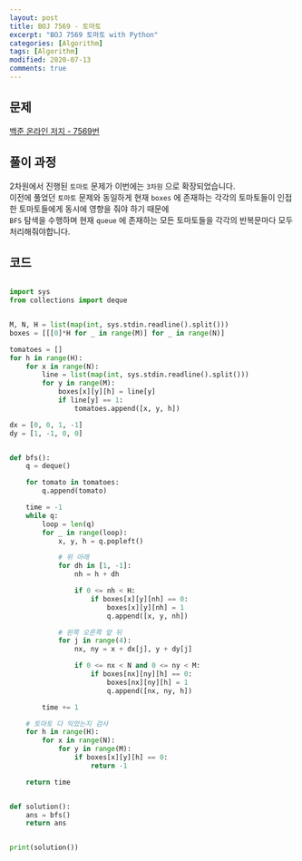 ```yaml
---
layout: post
title: BOJ 7569 - 토마토
excerpt: "BOJ 7569 토마토 with Python"
categories: [Algorithm]
tags: [Algorithm]
modified: 2020-07-13
comments: true
---
```


## 문제
[백준 온라인 저지 - 7569번](https://www.acmicpc.net/problem/7569)

## 풀이 과정
2차원에서 진행된 `토마토` 문제가 이번에는 `3차원` 으로 확장되었습니다. <br>
이전에 풀었던 `토마토` 문제와 동일하게 현재 `boxes` 에 존재하는 각각의 토마토들이 인접한 토마토들에게 동시에 영향을 줘야 하기 때문에 <br>
`BFS` 탐색을 수행하며 현재 `queue` 에 존재하는 모든 토마토들을 각각의 반복문마다 모두 처리해줘야합니다. <br>  


## 코드

~~~ python

import sys
from collections import deque


M, N, H = list(map(int, sys.stdin.readline().split()))
boxes = [[[0]*H for _ in range(M)] for _ in range(N)]

tomatoes = []
for h in range(H):
    for x in range(N):
        line = list(map(int, sys.stdin.readline().split()))
        for y in range(M):
            boxes[x][y][h] = line[y]
            if line[y] == 1:
                tomatoes.append([x, y, h])

dx = [0, 0, 1, -1]
dy = [1, -1, 0, 0]


def bfs():
    q = deque()

    for tomato in tomatoes:
        q.append(tomato)

    time = -1
    while q:
        loop = len(q)
        for _ in range(loop):
            x, y, h = q.popleft()

            # 위 아래
            for dh in [1, -1]:
                nh = h + dh

                if 0 <= nh < H:
                    if boxes[x][y][nh] == 0:
                        boxes[x][y][nh] = 1
                        q.append([x, y, nh])

            # 왼쪽 오른쪽 앞 뒤
            for j in range(4):
                nx, ny = x + dx[j], y + dy[j]

                if 0 <= nx < N and 0 <= ny < M:
                    if boxes[nx][ny][h] == 0:
                        boxes[nx][ny][h] = 1
                        q.append([nx, ny, h])

        time += 1

    # 토마토 다 익었는지 검사
    for h in range(H):
        for x in range(N):
            for y in range(M):
                if boxes[x][y][h] == 0:
                    return -1

    return time


def solution():
    ans = bfs()
    return ans


print(solution())


~~~
